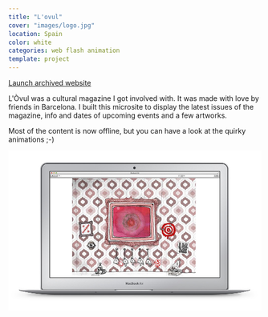 ```yaml
---
title: "L'ovul"
cover: "images/logo.jpg"
location: Spain
color: white
categories: web flash animation
template: project
---
```


<p class="align-center">
<a class="btn" href="http://work.joanmira.com/webs/lovul/" target="_blank">Launch archived website</a>
</p>

L'Òvul was a cultural magazine I got involved with. It was made with love by friends in Barcelona. I built this microsite to display the latest issues of the magazine, info and dates of upcoming events and a few artworks.

Most of the content is now offline, but you can have a look at the quirky animations ;-)

![](./images/1.jpg)
